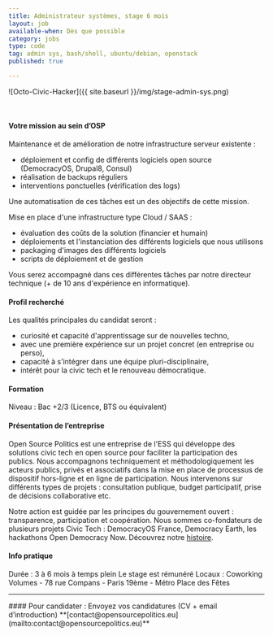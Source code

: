 ```yaml
---
title: Administrateur systèmes, stage 6 mois
layout: job
available-when: Dès que possible
category: jobs
type: code
tag: admin sys, bash/shell, ubuntu/debian, openstack
published: true

---
```

![Octo-Civic-Hacker]({{ site.baseurl }}/img/stage-admin-sys.png)

<br>

#### Votre mission au sein d’OSP
Maintenance et de amélioration de notre infrastructure serveur existente :
- déploiement et config de différents logiciels open source (DemocracyOS, Drupal8, Consul)
- réalisation de backups réguliers
- interventions ponctuelles (vérification des logs)

Une automatisation de ces tâches est un des objectifs de cette mission.

Mise en place d'une infrastructure type Cloud / SAAS :
- évaluation des coûts de la solution (financier et humain)
- déploiements et l'instanciation des différents logiciels que nous utilisons
- packaging d'images des différents logiciels
- scripts de déploiement et de gestion

Vous serez accompagné dans ces différentes tâches par notre directeur technique (+ de 10 ans d'expérience en informatique).


#### Profil recherché
Les qualités principales du candidat seront :
- curiosité et capacité d'apprentissage sur de nouvelles techno,
- avec une première expérience sur un projet concret (en entreprise ou perso),
- capacité à s’intégrer dans une équipe pluri-disciplinaire,
- intérêt pour la civic tech et le renouveau démocratique.


#### Formation
Niveau : Bac +2/3 (Licence, BTS ou équivalent)

#### Présentation de l’entreprise
Open Source Politics est une entreprise de l'ESS qui développe des solutions civic tech en open source pour faciliter la participation des publics. Nous accompagnons techniquement et méthodologiquement les acteurs publics, privés et associatifs dans la mise en place de processus de dispositif hors-ligne et en ligne de participation. Nous intervenons sur différents types de projets : consultation publique, budget participatif, prise de décisions collaborative etc.


Notre action est guidée par les principes du gouvernement ouvert : transparence, participation et coopération. Nous sommes co-fondateurs de plusieurs projets Civic Tech : DemocracyOS France, Democracy Earth, les hackathons Open Democracy Now. Découvrez notre [histoire](https://medium.com/open-source-politics/notre-histoire-c61bbec90334#.bmus5b392).  

#### Info pratique
Durée : 3 à 6 mois à temps plein
Le stage est rémunéré
Locaux : Coworking Volumes - 78 rue Compans - Paris 19ème - Métro Place des Fêtes
<hr>
#### Pour candidater : Envoyez vos candidatures (CV + email d’introduction) **[contact@opensourcepolitics.eu](mailto:contact@opensourcepolitics.eu)**
